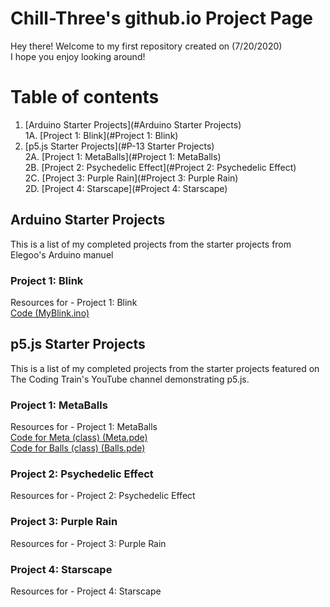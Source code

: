 <!-- Quick Notes -->
<!-- 1). To break lines: do two spaces after the line or do <br/> -->

<!-- Title -->
# Chill-Three's github.io Project Page
Hey there! Welcome to my first repository created on (7/20/2020)<br/>
I hope you enjoy looking around!<br/>
<!-- Table of Contents (TITLES) -->
# Table of contents
1. [Arduino Starter Projects](#Arduino Starter Projects)<br/>
  1A. [Project 1: Blink](#Project 1: Blink)<br/>
2. [p5.js Starter Projects](#P-13 Starter Projects)<br/>
  2A. [Project 1: MetaBalls](#Project 1: MetaBalls)<br/>
  2B. [Project 2: Psychedelic Effect](#Project 2: Psychedelic Effect)<br/>
  2C. [Project 3: Purple Rain](#Project 3: Purple Rain)<br/>
  2D. [Project 4: Starscape](#Project 4: Starscape)<br/>
<!-- Table of Contents (BODY) -->
<!-- Arduino -->
## Arduino Starter Projects <a name="Arduino Starter Projects"></a>
This is a list of my completed projects from the starter projects from Elegoo's Arduino manuel
<!-- Project 1: Blink (SUB-PARA) -->
### Project 1: Blink <a name="Project 1: Blink"></a>
Resources for - Project 1: Blink<br/>
[Code (MyBlink.ino)](https://github.com/CHill-Three/chill-three.github.io/blob/master/MyBlink.ino)<br/>
<!-- p5.js -->
## p5.js Starter Projects <a name="p5.js Starter Projects"></a>
This is a list of my completed projects from the starter projects featured on The Coding Train's YouTube channel demonstrating p5.js.
### Project 1: MetaBalls <a name="Project 1: MetaBalls"></a>
Resources for - Project 1: MetaBalls<br/>
[Code for Meta (class) (Meta.pde)](https://github.com/CHill-Three/chill-three.github.io/blob/master/Meta.pde)<br/>
[Code for Balls (class) (Balls.pde)](https://github.com/CHill-Three/chill-three.github.io/blob/master/Balls.pde)<br/>
### Project 2: Psychedelic Effect <a name="Project 2: Psychedelic Effect"></a>
Resources for - Project 2: Psychedelic Effect<br/>
### Project 3: Purple Rain <a name="Project 3: Purple Rain"></a>
Resources for - Project 3: Purple Rain<br/>
### Project 4: Starscape <a name="Project 4: Starscape"></a>
Resources for - Project 4: Starscape<br/>
